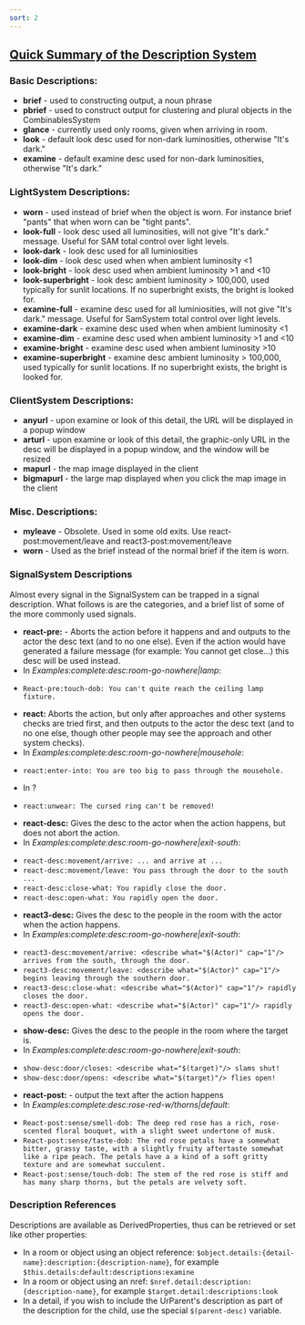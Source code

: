 ```yaml
---
sort: 2
---
```


## [Quick Summary of the Description System](QuickSummaryDescriptionSystem)

### Basic Descriptions:

* **brief** - used to constructing output, a noun phrase 
* **pbrief** - used to construct output for clustering and plural objects in the CombinablesSystem 
* **glance** - currently used only rooms, given when arriving in room. 
* **look** - default look desc used for non-dark luminosities, otherwise \"It\'s dark.\" 
* **examine** - default examine desc used for non-dark luminosities, otherwise \"It\'s dark.\"

### LightSystem Descriptions:

* **worn** - used instead of brief when the object is worn. For instance brief \"pants\" that when worn can be \"tight pants\". 
* **look-full** - look desc used all luminosities, will not give \"It\'s dark.\" message. Useful for SAM total control over light levels. 
* **look-dark** - look desc used for all luminiosities 
* **look-dim** - look desc used when when ambient luminosity \<1 
* **look-bright** - look desc used when ambient luminosity \>1 and \<10 
* **look-superbright** - look desc ambient luminosity \> 100,000, used typically for sunlit locations. If no superbright exists, the bright is looked for. 
* **examine-full** - examine desc used for all luminiosities, will not give \"It\'s dark.\" message. Useful for SamSystem total control over light levels. 
* **examine-dark** - examine desc used when when ambient luminosity \<1 
* **examine-dim** - examine desc used when ambient luminosity \>1 and \<10 
* **examine-bright** - examine desc used when ambient luminosity \>10 
* **examine-superbright** - examine desc ambient luminosity \> 100,000, used typically for sunlit locations. If no superbright exists, the bright is looked for.

### ClientSystem Descriptions:

* **anyurl** - upon examine or look of this detail, the URL will be displayed in a popup window 
* **arturl** - upon examine or look of this detail, the graphic-only URL in the desc will be displayed in a popup window, and the window will be resized 
* **mapurl** - the map image displayed in the client 
* **bigmapurl** - the large map displayed when you click the map image in the client

### Misc. Descriptions:

* **myleave** - Obsolete. Used in some old exits. Use react-post:movement/leave and react3-post:movement/leave 
* **worn** - Used as the brief instead of the normal brief if the item is worn.

### SignalSystem Descriptions

Almost every signal in the SignalSystem can be trapped in a signal
description. What follows is are the categories, and a brief list of
some of the more commonly used signals.

* **react-pre:** - Aborts the action before it happens and and outputs to the actor the desc text (and to no one else). Even if the action would have generated a failure message (for example: You cannot get close\...) this desc will be used instead. 
* In *Examples:complete:desc:room-go-nowhere\|lamp*:
-   `React-pre:touch-dob: You can't quite reach the ceiling lamp fixture.`

* **react:** Aborts the action, but only after approaches and other systems checks are tried first, and then outputs to the actor the desc text (and to no one else, though other people may see the approach and other system checks). 
* In *Examples:complete:desc:room-go-nowhere\|mousehole*:
-   `react:enter-into: You are too big to pass through the mousehole.` 

* In ?
-   `react:unwear: The cursed ring can't be removed!`

* **react-desc:** Gives the desc to the actor when the action happens, but does not abort the action. 
* In *Examples:complete:desc:room-go-nowhere\|exit-south*:
-   `react-desc:movement/arrive: ... and arrive at ...`
-   `react-desc:movement/leave: You pass through the door to the south ...`
-   `react-desc:close-what: You rapidly close the door.`
-   `react-desc:open-what: You rapidly open the door.`

* **react3-desc:** Gives the desc to the people in the room with the actor when the action happens. 
* In *Examples:complete:desc:room-go-nowhere\|exit-south*:
-   `react3-desc:movement/arrive: <describe what="$(Actor)" cap="1"/> arrives from the south, through the door.`
-   `react3-desc:movement/leave: <describe what="$(Actor)" cap="1"/> begins leaving through the southern door.`
-   `react3-desc:close-what: <describe what="$(Actor)" cap="1"/> rapidly closes the door.`
-   `react3-desc:open-what: <describe what="$(Actor)" cap="1"/> rapidly opens the door.`

* **show-desc:** Gives the desc to the people in the room where the target is. 
* In *Examples:complete:desc:room-go-nowhere\|exit-south*:
-   `show-desc:door/closes: <describe what="$(target)"/> slams shut!`
-   `show-desc:door/opens: <describe what="$(target)"/> flies open!`

* **react-post:** - output the text after the action happens 
* In *Examples:complete:desc:rose-red-w/thorns\|default*:
-   `React-post:sense/smell-dob: The deep red rose has a rich, rose-scented floral bouquet, with a slight sweet undertone of musk.`
-   `React-post:sense/taste-dob: The red rose petals have a somewhat bitter, grassy taste, with a slightly fruity aftertaste somewhat like a ripe peach. The petals have a a kind of a soft gritty texture and are somewhat succulent.`
-   `React-post:sense/touch-dob: The stem of the red rose is stiff and has many sharp thorns, but the petals are velvety soft.`

### Description References

Descriptions are available as DerivedProperties, thus can be retrieved or set like other properties: 
* In a room or object using an object reference: `$object.details:{detail-name}:description:{description-name}`, for example `$this.details:default:descriptions:examine` 
* In a room or object using an nref: `$nref.detail:description:{description-name}`, for example `$target.detail:descriptions:look` 
* In a detail, if you wish to include the UrParent\'s description as part of the description for the child, use the special `$(parent-desc)` variable.
